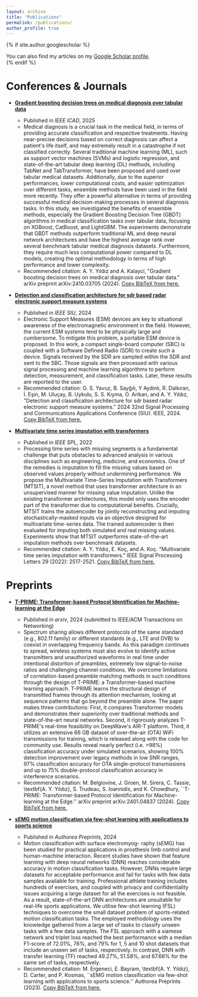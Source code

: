 ```yaml
---
layout: archive
title: "Publications"
permalink: /publications/
author_profile: true
---
```


{% if site.author.googlescholar %}
  <div class="wordwrap">You can also find my articles on my <a href="{{site.author.googlescholar}}">Google Scholar profile</a>.</div>
{% endif %}

<br>

Conferences & Journals
======

* **[Gradient boosting decision trees on medical diagnosis over tabular data](https://arxiv.org/abs/2410.03705)**
  * Published in *IEEE ICAD*, 2025
  * Medical diagnosis is a crucial task in the medical field, in terms of providing accurate classification and respective treatments. Having near-precise decisions based on correct diagnosis can affect a patient's life itself, and may extremely result in a catastrophe if not classified correctly. Several traditional machine learning (ML), such as support vector machines (SVMs) and logistic regression, and state-of-the-art tabular deep learning (DL) methods, including TabNet and TabTransformer, have been proposed and used over tabular medical datasets. Additionally, due to the superior performances, lower computational costs, and easier optimization over different tasks, ensemble methods have been used in the field more recently. They offer a powerful alternative in terms of providing successful medical decision-making processes in several diagnosis tasks. In this study, we investigated the benefits of ensemble methods, especially the Gradient Boosting Decision Tree (GBDT) algorithms in medical classification tasks over tabular data, focusing on XGBoost, CatBoost, and LightGBM. The experiments demonstrate that GBDT methods outperform traditional ML and deep neural network architectures and have the highest average rank over several benchmark tabular medical diagnosis datasets. Furthermore, they require much less computational power compared to DL models, creating the optimal methodology in terms of high performance and lower complexity.
  * Recommended citation: A. Y. Yıldız and A. Kalayci, "Gradient boosting decision trees on medical diagnosis over tabular data." arXiv preprint arXiv:2410.03705 (2024). [Copy BibTeX from here.](https://scholar.googleusercontent.com/scholar.bib?q=info:ii7rg2spzEIJ:scholar.google.com/&output=citation&scisdr=CgIM00BoEKyppCu-YoA:AAZF9b8AAAAAaJy4eoBWDByWzOhI9SeTSfGVVvk&scisig=AAZF9b8AAAAAaJy4enCE9zJLARvzxhpULSdhpv0&scisf=4&ct=citation&cd=-1&hl=tr)

* **[Detection and classification architecture for sdr based radar electronic support measure systems](https://ieeexplore.ieee.org/abstract/document/10600750)**
  * Published in *IEEE SIU*, 2024
  * Electronic Support Measures (ESM) devices are key to situational awareness of the electromagnetic environment in the field. However, the current ESM systems tend to be physically large and cumbersome. To mitigate this problem, a portable ESM device is proposed. In this work, a compact single-board computer (SBC) is coupled with a Software Defined Radio (SDR) to create such a device. Signals received by the SDR are sampled within the SDR and sent to the SBC. Those signals are then processed with various signal processing and machine learning algorithms to perform detection, measurement, and classification tasks. Later, these results are reported to the user.
  * Recommended citation: G. S. Yavuz, B. Sayğılı, Y Aydınlı, R. Dalkıran, İ. Eşin, M. Uluçay, B. Uykulu, S. S. Kıyma, O. Arikan, and A. Y. Yıldız, "Detection and classification architecture for sdr based radar electronic support measure systems." 2024 32nd Signal Processing and Communications Applications Conference (SIU). IEEE, 2024. [Copy BibTeX from here.](https://scholar.googleusercontent.com/scholar.bib?q=info:D0TRd9L2pYoJ:scholar.google.com/&output=citation&scisdr=CgIM00BoEKyppCu-ipo:AAZF9b8AAAAAaJy4kpqroWpXaj8EaU3pHdfPo3w&scisig=AAZF9b8AAAAAaJy4kruVmJfuvtj-knimiEo2TvI&scisf=4&ct=citation&cd=-1&hl=tr)

* **[Multivariate time series imputation with transformers](https://ieeexplore.ieee.org/abstract/document/9964035)**
  * Published in *IEEE SPL*, 2022
  * Processing time series with missing segments is a fundamental challenge that puts obstacles to advanced analysis in various disciplines such as engineering, medicine, and economics. One of the remedies is imputation to fill the missing values based on observed values properly without undermining performance. We propose the Multivariate Time-Series Imputation with Transformers (MTSIT), a novel method that uses transformer architecture in an unsupervised manner for missing value imputation. Unlike the existing transformer architectures, this model only uses the encoder part of the transformer due to computational benefits. Crucially, MTSIT trains the autoencoder by jointly reconstructing and imputing stochastically-masked inputs via an objective designed for multivariate time-series data. The trained autoencoder is then evaluated for imputing both simulated and real missing values. Experiments show that MTSIT outperforms state-of-the-art imputation methods over benchmark datasets.
  * Recommended citation: A. Y. Yıldız, E. Koç, and A. Koç. "Multivariate time series imputation with transformers." IEEE Signal Processing Letters 29 (2022): 2517-2521. [Copy BibTeX from here.](https://scholar.googleusercontent.com/scholar.bib?q=info:G-I1T1PytGMJ:scholar.google.com/&output=citation&scisdr=CgIM00BoEKyppCuxHQc:AAZF9b8AAAAAaJy3BQd8NDDDwJEy86vu-x7a8pA&scisig=AAZF9b8AAAAAaJy3Be3k2vk4Uzob3hE_l3Nucro&scisf=4&ct=citation&cd=-1&hl=tr)


Preprints
======

* **[T-PRIME: Transformer-based Protocol Identification for Machine-learning at the Edge](https://arxiv.org/abs/2401.04837)**
  * Published in *arxiv*, 2024 (submitted to IEEE/ACM Transactions on Networking)
  * Spectrum sharing allows different protocols of the same standard (e.g., 802.11 family) or different standards (e.g., LTE and DVB) to coexist in overlapping frequency bands. As this paradigm continues to spread, wireless systems must also evolve to identify active transmitters and unauthorized waveforms in real time under intentional distortion of preambles, extremely low signal-to-noise ratios and challenging channel conditions. We overcome limitations of correlation-based preamble matching methods in such conditions through the design of T-PRIME: a Transformer-based machine learning approach. T-PRIME learns the structural design of transmitted frames through its attention mechanism, looking at sequence patterns that go beyond the preamble alone. The paper makes three contributions: First, it compares Transformer models and demonstrates their superiority over traditional methods and state-of-the-art neural networks. Second, it rigorously analyzes T-PRIME's real-time feasibility on DeepWave's AIR-T platform. Third, it utilizes an extensive 66 GB dataset of over-the-air (OTA) WiFi transmissions for training, which is released along with the code for community use. Results reveal nearly perfect (i.e. >98%) classification accuracy under simulated scenarios, showing 100% detection improvement over legacy methods in low SNR ranges, 97% classification accuracy for OTA single-protocol transmissions and up to 75% double-protocol classification accuracy in interference scenarios.
  * Recommended citation: M. Belgiovine, J. Groen, M. Sirera, C. Tassie, \textbf{A. Y. Yıldız}, S. Trudeau, S. Ioannidis, and K. Chowdhury, ``T-PRIME: Transformer-based Protocol Identification for Machine-learning at the Edge.'' arXiv preprint arXiv:2401.04837 (2024). [Copy BibTeX from here.](https://scholar.googleusercontent.com/scholar.bib?q=info:nGoQ_TL3w04J:scholar.google.com/&output=citation&scisdr=CgIM00BoEKyppCvHAuI:AAZF9b8AAAAAaJzBGuL_xlBWFXLYYIomlgZxwZA&scisig=AAZF9b8AAAAAaJzBGvpn78ntxfdNSL0NUsXVZQ8&scisf=4&ct=citation&cd=-1&hl=tr&scfhb=1)

* **[sEMG motion classification via few-shot learning with applications to sports science](https://www.techrxiv.org/doi/full/10.36227/techrxiv.22577374)**
  * Published in *Authorea Preprints*, 2024
  * Motion classification with surface electromyog- raphy (sEMG) has been studied for practical applications in prosthesis limb control and human-machine interaction. Recent studies have shown that feature learning with deep neural networks (DNN) reaches considerable accuracy in motion classification tasks. However, DNNs require large datasets for acceptable performance and fail for tasks with few data samples available for training. Professional athlete training includes hundreds of exercises, and coupled with privacy and confidentiality issues acquiring a large dataset for all the exercises is not feasible. As a result, state-of-the-art DNN architectures are unsuitable for real-life sports applications. We utilise few-shot learning (FSL) techniques to overcome the small dataset problem of sports-related motion classification tasks. The employed methodology uses the knowledge gathered from a large set of tasks to classify unseen tasks with a few data samples. The FSL approach with a siamese network and triplet loss reached the best performance with a median F1-score of 72.01%, 76%, and 79% for 1, 5 and 10 shot datasets that include an unseen set of tasks, respectively. In contrast, DNN with transfer learning (TF) reached 49.27%, 51.58%, and 67.66% for the same set of tasks, respectively.
  * Recommended citation: M. Ergeneci, E. Bayram, \textbf{A. Y. Yıldız}, D. Carter, and P. Kosmas, ``sEMG motion classification via few-shot learning with applications to sports science.'' Authorea Preprints (2023). [Copy BibTeX from here.](https://scholar.googleusercontent.com/scholar.bib?q=info:86xovmLi3-kJ:scholar.google.com/&output=citation&scisdr=CgIM00BoEKyppCvEjTA:AAZF9b8AAAAAaJzClTCHpi_KH1pUZO5GbTorMVQ&scisig=AAZF9b8AAAAAaJzClab85zciV04vBQ1H7zsBBNw&scisf=4&ct=citation&cd=-1&hl=tr&scfhb=1)
